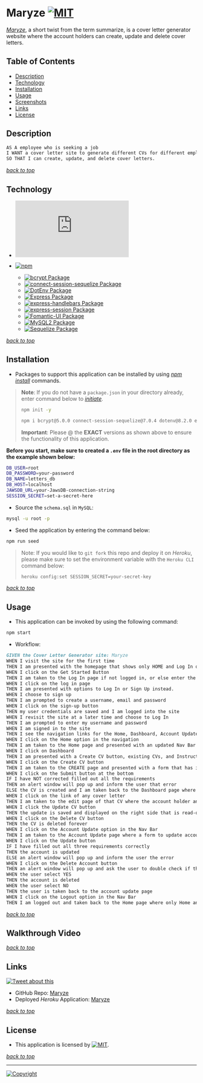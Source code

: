 # Maryze [![MIT](https://img.shields.io/static/v1.svg?label=📃%20License&message=MIT&color=important)](./LICENSE)

*[Maryze](https://maryze-t1p2-1c897d7fd819.herokuapp.com/)*, a short twist from the term summarize, is a cover letter generator website where the account holders can create, update and delete cover letters.

## Table of Contents

- [Description](#description)
- [Technology](#technology)
- [Installation](#installation)
- [Usage](#usage)
- [Screenshots](#screenshots)
- [Links](#links)
- [License](#license)

## Description

```md
AS A employee who is seeking a job
I WANT a cover letter site to generate different CVs for different employers
SO THAT I can create, update, and delete cover letters.
```

[_back to top_](#table-of-contents)

## Technology

- [![Node.js](https://img.shields.io/badge/Node.js®-v20.5.1-blue?logo=node.js)](https://nodejs.org/en)

- [![npm](https://img.shields.io/badge/npm-v9.8.1-blue?logo=npm)](https://docs.npmjs.com/cli/v9/)
  - [![bcrypt Package](https://img.shields.io/badge/bcrypt-5.0.0-green?logo=npm)](https://www.npmjs.com/package/bcrypt)
  - [![connect-session-sequelize Package](https://img.shields.io/badge/Connect--Session--Sequelize-7.0.4-green?logo=npm)](https://www.npmjs.com/package/connect-session-sequelize)
  - [![DotEnv Package](https://img.shields.io/badge/DotEnv-8.2.0-green?logo=dotenv)](https://www.npmjs.com/package/dotenv)
  - [![Express Package](https://img.shields.io/badge/Express-4.17.1-green?logo=express)](https://www.npmjs.com/package/express)
  - [![express-handlebars Package](https://img.shields.io/badge/Express--Handlebars-5.2.0-green?logo=express)](https://www.npmjs.com/package/express-handlebars)
  - [![express-session Package](https://img.shields.io/badge/Express--Session-1.17.1-green?logo=express)](https://www.npmjs.com/package/express-session)
  - [![Fomantic-UI Package](https://img.shields.io/badge/Fomantic--UI-2.9.2-green?logo=npm)](https://fomantic-ui.com/)
  - [![MySQL2 Package](https://img.shields.io/badge/MySQL2-2.2.5-green?logo=mysql)](https://www.npmjs.com/package/mysql2)
  - [![Sequelize Package](https://img.shields.io/badge/sequelize-6.3.5-green?logo=sequelize)](https://www.npmjs.com/package/sequelize)

[_back to top_](#table-of-contents)

## Installation

- Packages to support this application can be installed by using [_npm install_](https://docs.npmjs.com/cli/v9/commands/npm-install) commands.

> **Note**: If you do not have a `package.json` in your directory already, enter command below to [_initiate_](https://docs.npmjs.com/cli/v9/commands/npm-init).
>
> ```bash
> npm init -y
> ```
>
> ```bash
> npm i bcrypt@5.0.0 connect-session-sequelize@7.0.4 dotenv@8.2.0 express@4.17.1 express-handlebars@5.2.0 express-session@1.17.1 fomantic-ui@2.9.2 mysql2@2.2.5 nodemon@3.0.1 sequelize@6.3.5
> ```
>
> **Important**: Please @ the **EXACT** versions as shown above to ensure the functionality of this application.

**Before you start, make sure to created a _`.env`_ file in the root directory as the example shown below:**

```bash
DB_USER=root
DB_PASSWORD=your-password
DB_NAME=letters_db
DB_HOST=localhost
JAWSDB_URL=your-JawsDB-connection-string
SESSION_SECRET=set-a-secret-here
```

- Source the `schema.sql` in `MySQL`:

```bash
mysql -u root -p
```

- Seed the application by entering the command below:

```bash
npm run seed
```

> Note: If you would like to `git fork` this repo and deploy it on _Heroku_, please make sure to set the environment variable with the `Heroku CLI` command below:
>
> ```bash
> heroku config:set SESSION_SECRET=your-secret-key
> ```

[_back to top_](#table-of-contents)

## Usage

- This application can be invoked by using the following command:

```bash
npm start
```

- Workflow:

```md
GIVEN the Cover Letter Generator site: Maryze
WHEN I visit the site for the first time
THEN I am presented with the homepage that shows only HOME and Log In options in the Nav Bar as well as a Get Started button in the homepage
WHEN I click on the Get Started Button
THEN I am taken to the Log In page if not logged in, or else enter the Dashboard page where the cover letters can be created, updated, and deleted
WHEN I click on the log in page
THEN I am presented with options to Log In or Sign Up instead.
WHEN I choose to sign up
THEN I am prompted to create a username, email and password
WHEN I click on the sign-up button
THEN my user credentials are saved and I am logged into the site
WHEN I revisit the site at a later time and choose to Log In
THEN I am prompted to enter my username and password
WHEN I am signed in to the site
THEN I see the navigation links for the Home, Dashboard, Account Update, and the option to log out
WHEN I click on the Home option in the navigation
THEN I am taken to the Home page and presented with an updated Nav Bar that shows all the options if logged in
WHEN I click on Dashboard
THEN I am presented with a Create CV button, existing CVs, and Instructions
WHEN I click on the Create CV button
THEN I am taken to the CREATE page and presented with a form that has input options for  Doc Name, First and Last Name, E-mail, What Company is receiving this CV, and What position are you applying for. As well as list of choices of Years of Relevant Work Experience,Education, Select Top 3 Skills #1, Select Top 3 Skills #2, Select Top 3 Skills #3
WHEN I click on the Submit button at the bottom
IF I have NOT corrected filled out all the requirements
THEN an alert window will pop up and inform the user that error
ELSE the CV is created and I am taken back to the Dashboard page where I am presented a list of all created CVs and the Date they were created
WHEN I click on the link of any cover letter
THEN I am taken to the edit page of that CV where the account holder and update and delete the cover letter's name and content
WHEN I click the Update CV button
THEN the update is saved and displayed on the right side that is read-only
WHEN I click on the Delete CV button
THEN the CV is deleted forever
WHEN I click on the Account Update option in the Nav Bar
THEN I am taken to the Account Update page where a form to update account name, new password, and confirm password is displayed and the current account name is already inserted in the input box
WHEN I click on the Update button
IF I have filled out all three requirements correctly
THEN the account is updated
ELSE an alert window will pop up and inform the user the error
WHEN I click on the Delete Account button
THEN an alert window will pop up and ask the user to double check if they want to delete the account
WHEN the user select YES
THEN the account is deleted
WHEN the user select NO
THEN the user is taken back to the account update page
WHEN I click on the Logout option in the Nav Bar
THEN I am logged out and taken back to the Home page where only Home and Login option is displayed in the Nav Bar and the Get Started button takes the user to the log in page
```

[_back to top_](#table-of-contents)

## Walkthrough Video

<!-- [![image name](gif link)](actualy video link) -->

[_back to top_](#table-of-contents)

## Links

[![Tweet about this](https://img.shields.io/static/v1.svg?label=Tweet%20about%20this&message=🎵&color=blue&logo=twitter&style=social)](https://rb.gy/7e04h)

- GitHub Repo: [Maryze](https://github.com/Ronin1702/maryze)
- Deployed _Heroku_ Application: [Maryze](https://maryze-t1p2-1c897d7fd819.herokuapp.com/)

[_back to top_](#table-of-contents)

## License

- This application is licensed by [![MIT](https://img.shields.io/static/v1.svg?label=📃%20License&message=MIT&color=important)](./LICENSE).

[_back to top_](#table-of-contents)

---

[![Copyright](https://img.shields.io/static/v1.svg?label=Maryze%20©️%20&message=%202023%20Team%20One&labelColor=informational&color=033450)](https://maryze-t1p2-1c897d7fd819.herokuapp.com/)

